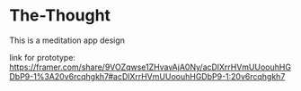 # The-Thought
This is a meditation app design 

link for prototype: https://framer.com/share/9VOZqwse1ZHvavAjA0Ny/acDlXrrHVmUUoouhHGDbP9-1%3A20v6rcqhgkh7#acDlXrrHVmUUoouhHGDbP9-1:20v6rcqhgkh7


